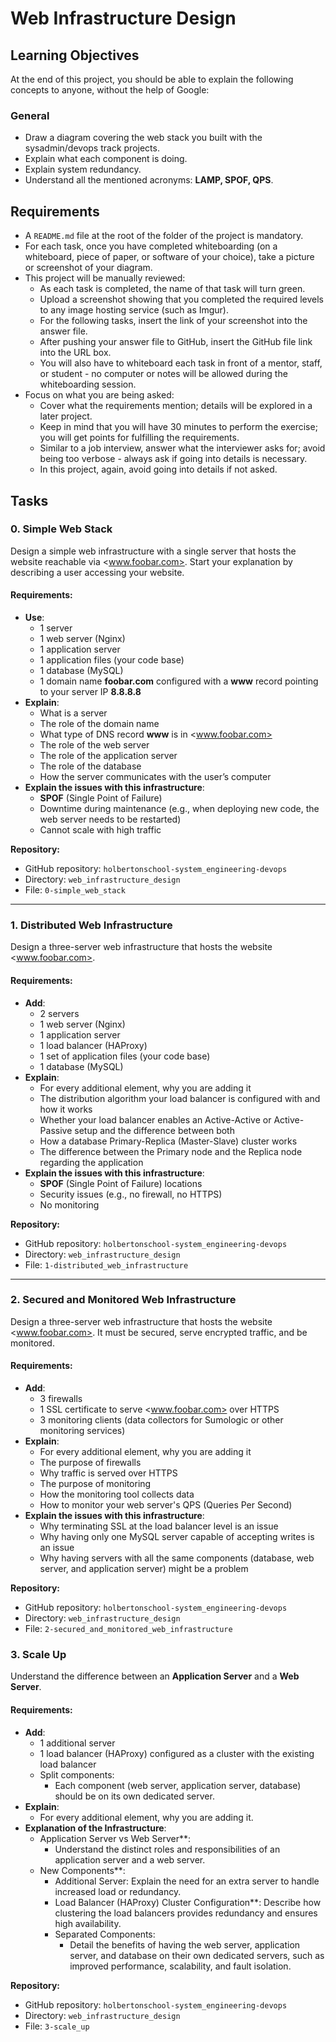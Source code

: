 # Web Infrastructure Design

## Learning Objectives

At the end of this project, you should be able to explain the following concepts to anyone, without the help of Google:

### General

- Draw a diagram covering the web stack you built with the sysadmin/devops track projects.
- Explain what each component is doing.
- Explain system redundancy.
- Understand all the mentioned acronyms: **LAMP, SPOF, QPS**.

## Requirements

- A `README.md` file at the root of the folder of the project is mandatory.
- For each task, once you have completed whiteboarding (on a whiteboard, piece of paper, or software of your choice), take a picture or screenshot of your diagram.
- This project will be manually reviewed:
  - As each task is completed, the name of that task will turn green.
  - Upload a screenshot showing that you completed the required levels to any image hosting service (such as Imgur).
  - For the following tasks, insert the link of your screenshot into the answer file.
  - After pushing your answer file to GitHub, insert the GitHub file link into the URL box.
  - You will also have to whiteboard each task in front of a mentor, staff, or student - no computer or notes will be allowed during the whiteboarding session.
- Focus on what you are being asked:
  - Cover what the requirements mention; details will be explored in a later project.
  - Keep in mind that you will have 30 minutes to perform the exercise; you will get points for fulfilling the requirements.
  - Similar to a job interview, answer what the interviewer asks for; avoid being too verbose - always ask if going into details is necessary.
  - In this project, again, avoid going into details if not asked.

## Tasks

### 0. Simple Web Stack

Design a simple web infrastructure with a single server that hosts the website reachable via <www.foobar.com>. Start your explanation by describing a user accessing your website.

#### Requirements:

- **Use**:
  - 1 server
  - 1 web server (Nginx)
  - 1 application server
  - 1 application files (your code base)
  - 1 database (MySQL)
  - 1 domain name **foobar.com** configured with a **www** record pointing to your server IP **8.8.8.8**
- **Explain**:
  - What is a server
  - The role of the domain name
  - What type of DNS record **www** is in <www.foobar.com>
  - The role of the web server
  - The role of the application server
  - The role of the database
  - How the server communicates with the user’s computer
- **Explain the issues with this infrastructure**:
  - **SPOF** (Single Point of Failure)
  - Downtime during maintenance (e.g., when deploying new code, the web server needs to be restarted)
  - Cannot scale with high traffic

**Repository:**

- GitHub repository: `holbertonschool-system_engineering-devops`
- Directory: `web_infrastructure_design`
- File: `0-simple_web_stack`

---

### 1. Distributed Web Infrastructure

Design a three-server web infrastructure that hosts the website <www.foobar.com>.

#### Requirements:

- **Add**:
  - 2 servers
  - 1 web server (Nginx)
  - 1 application server
  - 1 load balancer (HAProxy)
  - 1 set of application files (your code base)
  - 1 database (MySQL)
- **Explain**:
  - For every additional element, why you are adding it
  - The distribution algorithm your load balancer is configured with and how it works
  - Whether your load balancer enables an Active-Active or Active-Passive setup and the difference between both
  - How a database Primary-Replica (Master-Slave) cluster works
  - The difference between the Primary node and the Replica node regarding the application
- **Explain the issues with this infrastructure**:
  - **SPOF** (Single Point of Failure) locations
  - Security issues (e.g., no firewall, no HTTPS)
  - No monitoring

**Repository:**

- GitHub repository: `holbertonschool-system_engineering-devops`
- Directory: `web_infrastructure_design`
- File: `1-distributed_web_infrastructure`

---

### 2. Secured and Monitored Web Infrastructure

Design a three-server web infrastructure that hosts the website <www.foobar.com>. It must be secured, serve encrypted traffic, and be monitored.

#### Requirements:

- **Add**:
  - 3 firewalls
  - 1 SSL certificate to serve <www.foobar.com> over HTTPS
  - 3 monitoring clients (data collectors for Sumologic or other monitoring services)
- **Explain**:
  - For every additional element, why you are adding it
  - The purpose of firewalls
  - Why traffic is served over HTTPS
  - The purpose of monitoring
  - How the monitoring tool collects data
  - How to monitor your web server's QPS (Queries Per Second)
- **Explain the issues with this infrastructure**:
  - Why terminating SSL at the load balancer level is an issue
  - Why having only one MySQL server capable of accepting writes is an issue
  - Why having servers with all the same components (database, web server, and application server) might be a problem

**Repository:**

- GitHub repository: `holbertonschool-system_engineering-devops`
- Directory: `web_infrastructure_design`
- File: `2-secured_and_monitored_web_infrastructure`

### 3. Scale Up

Understand the difference between an **Application Server** and a **Web Server**.

#### Requirements:

- **Add**:
  - 1 additional server
  - 1 load balancer (HAProxy) configured as a cluster with the existing load balancer
  - Split components:
    - Each component (web server, application server, database) should be on its own dedicated server.
- **Explain**:
  - For every additional element, why you are adding it.
- **Explanation of the Infrastructure**:
  - Application Server vs Web Server**:
    - Understand the distinct roles and responsibilities of an application server and a web server.
  - New Components**:
    - Additional Server: Explain the need for an extra server to handle increased load or redundancy.
    - Load Balancer (HAProxy) Cluster Configuration**: Describe how clustering the load balancers provides redundancy and ensures high availability.
    - Separated Components:
      - Detail the benefits of having the web server, application server, and database on their own dedicated servers, such as improved performance, scalability, and fault isolation.

**Repository:**

- GitHub repository: `holbertonschool-system_engineering-devops`
- Directory: `web_infrastructure_design`
- File: `3-scale_up`